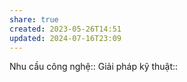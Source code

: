 ```yaml
---
share: true
created: 2023-05-26T14:51
updated: 2024-07-16T23:09
---
```

Nhu cầu công nghệ::
Giải pháp kỹ thuật::